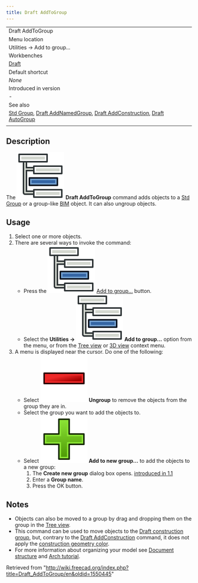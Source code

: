 ```yaml
---
title: Draft AddToGroup
---
```


|                                                                                                                                                                                                                                        |
| -------------------------------------------------------------------------------------------------------------------------------------------------------------------------------------------------------------------------------------- |
| Draft AddToGroup                                                                                                                                                                                                                       |
| Menu location                                                                                                                                                                                                                          |
| Utilities → Add to group...                                                                                                                                                                                                            |
| Workbenches                                                                                                                                                                                                                            |
| [Draft](/Draft_Workbench "Draft Workbench")                                                                                                                                                                                            |
| Default shortcut                                                                                                                                                                                                                       |
| _None_                                                                                                                                                                                                                                 |
| Introduced in version                                                                                                                                                                                                                  |
| -                                                                                                                                                                                                                                      |
| See also                                                                                                                                                                                                                               |
| [Std Group](/Std_Group "Std Group"), [Draft AddNamedGroup](/Draft_AddNamedGroup "Draft AddNamedGroup"), [Draft AddConstruction](/Draft_AddConstruction "Draft AddConstruction"), [Draft AutoGroup](/Draft_AutoGroup "Draft AutoGroup") |
|                                                                                                                                                                                                                                        |

## Description

The ![](/src/assets/images/Draft_AddToGroup.svg) **Draft AddToGroup** command adds objects to a [Std Group](/Std_Group "Std Group") or a group-like [BIM](/BIM_Workbench "BIM Workbench") object. It can also ungroup objects.

## Usage

1. Select one or more objects.
2. There are several ways to invoke the command:
   - Press the ![](/src/assets/images/Draft_AddToGroup.svg) [Add to group...](/Draft_AddToGroup "Draft AddToGroup") button.
   - Select the **Utilities → ![](/src/assets/images/Draft_AddToGroup.svg) Add to group...** option from the menu, or from the [Tree view](/Tree_view "Tree view") or [3D view](/3D_view "3D view") context menu.
3. A menu is displayed near the cursor. Do one of the following:
   - Select **![](/src/assets/images/List-remove.svg) Ungroup** to remove the objects from the group they are in.
   - Select the group you want to add the objects to.
   - Select **![](/src/assets/images/List-add.svg) Add to new group...** to add the objects to a new group:
     1. The **Create new group** dialog box opens. [introduced in 1.1](/Release_notes_1.1 "Release notes 1.1")
     2. Enter a **Group name**.
     3. Press the OK button.

## Notes

- Objects can also be moved to a group by drag and dropping them on the group in the [Tree view](/Tree_view "Tree view").
- This command can be used to move objects to the [Draft construction group](/Draft_ToggleConstructionMode "Draft ToggleConstructionMode"), but, contrary to the [Draft AddConstruction](/Draft_AddConstruction "Draft AddConstruction") command, it does not apply the [construction geometry color](/Draft_ToggleConstructionMode#Preferences "Draft ToggleConstructionMode").
- For more information about organizing your model see [Document structure](/Document_structure "Document structure") and [Arch tutorial](/Arch_tutorial#Organizing_your_model "Arch tutorial").

Retrieved from "<http://wiki.freecad.org/index.php?title=Draft_AddToGroup/en&oldid=1550445>"
